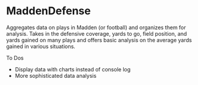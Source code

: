# MaddenDefense

Aggregates data on plays in Madden (or football) and organizes them for analysis. Takes in the defensive coverage, yards to go, field position, and yards gained on many plays and offers basic analysis on the average yards gained in various situations. 

To Dos
- Display data with charts instead of console log
- More sophisticated data analysis
